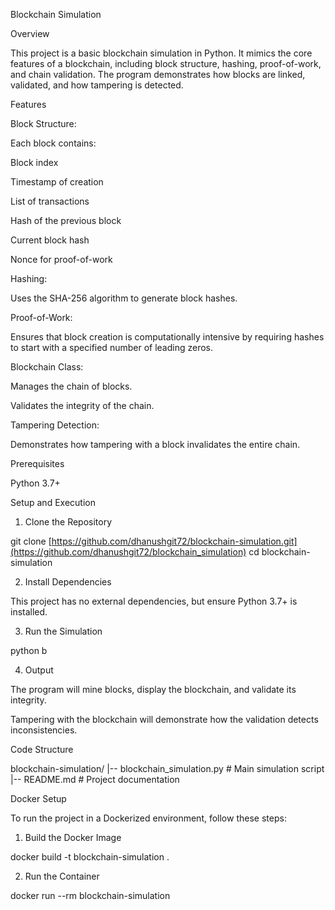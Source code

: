 Blockchain Simulation

Overview

This project is a basic blockchain simulation in Python. It mimics the core features of a blockchain, including block structure, hashing, proof-of-work, and chain validation. The program demonstrates how blocks are linked, validated, and how tampering is detected.

Features

Block Structure:

Each block contains:

Block index

Timestamp of creation

List of transactions

Hash of the previous block

Current block hash

Nonce for proof-of-work

Hashing:

Uses the SHA-256 algorithm to generate block hashes.

Proof-of-Work:

Ensures that block creation is computationally intensive by requiring hashes to start with a specified number of leading zeros.

Blockchain Class:

Manages the chain of blocks.

Validates the integrity of the chain.

Tampering Detection:

Demonstrates how tampering with a block invalidates the entire chain.

Prerequisites

Python 3.7+

Setup and Execution

1. Clone the Repository

git clone [https://github.com/dhanushgit72/blockchain-simulation.git](https://github.com/dhanushgit72/blockchain_simulation)
cd blockchain-simulation

2. Install Dependencies

This project has no external dependencies, but ensure Python 3.7+ is installed.

3. Run the Simulation

python b

4. Output

The program will mine blocks, display the blockchain, and validate its integrity.

Tampering with the blockchain will demonstrate how the validation detects inconsistencies.

Code Structure

blockchain-simulation/
|-- blockchain_simulation.py  # Main simulation script
|-- README.md                 # Project documentation

Docker Setup

To run the project in a Dockerized environment, follow these steps:

1. Build the Docker Image

docker build -t blockchain-simulation .

2. Run the Container

docker run --rm blockchain-simulation



